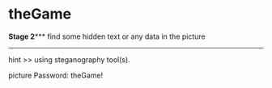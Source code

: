 # theGame
********************Stage 2***********************
 find some hidden text or any data in the picture
**************************************************

hint >> using steganography tool(s).
       
picture Password: theGame!
